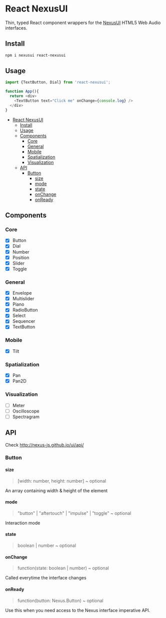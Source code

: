 # React NexusUI

Thin, typed React component wrappers for the [NexusUI](https://github.com/nexus-js/ui/) HTML5 Web Audio interfaces.

## Install 

```sh
npm i nexusui react-nexusui
```

## Usage

```typescript
import {TextButton, Dial} from 'react-nexusui';

function App(){
  return <div>
    <TextButton text="Click me" onChange={console.log} />
  </div>
}
```

- [React NexusUI](#react-nexusui)
  - [Install](#install)
  - [Usage](#usage)
  - [Components](#components)
    - [Core](#core)
    - [General](#general)
    - [Mobile](#mobile)
    - [Spatialization](#spatialization)
    - [Visualization](#visualization)
  - [API](#api)
    - [Button](#button)
      - [size](#size)
      - [mode](#mode)
      - [state](#state)
      - [onChange](#onchange)
      - [onReady](#onready)


## Components

### Core 

- [x] Button
- [x] Dial
- [x] Number
- [x] Position
- [x] Slider
- [x] Toggle

### General

- [x] Envelope
- [x] Multislider
- [x] Piano
- [x] RadioButton
- [x] Select
- [x] Sequencer
- [x] TextButton

### Mobile

- [x] Tilt

### Spatialization

- [x] Pan
- [x] Pan2D

### Visualization

- [ ] Meter
- [ ] Oscilloscope
- [ ] Spectragram

## API 

Check http://nexus-js.github.io/ui/api/ 

### Button 

#### size 

> [width: number, height: number] ~ optional

An array containing width & height of the element

#### mode

> "button" | "aftertouch" | "impulse" | "toggle" ~ optional

Interaction mode

#### state

> boolean | number ~ optional

#### onChange

> function(state: boolean | number) ~ optional

Called everytime the interface changes

#### onReady

> function(button: Nexus.Button) ~ optional

Use this when you need access to the Nexus interface imperative API.


